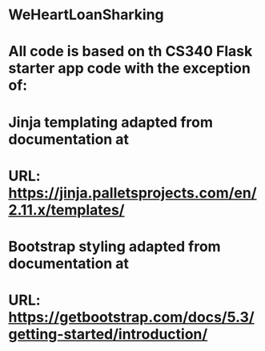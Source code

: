 # WeHeartLoanSharking

# All code is based on th CS340 Flask starter app code with the exception of:
# Jinja templating adapted from documentation at
#       URL: https://jinja.palletsprojects.com/en/2.11.x/templates/
# Bootstrap styling adapted from documentation at
#       URL: https://getbootstrap.com/docs/5.3/getting-started/introduction/